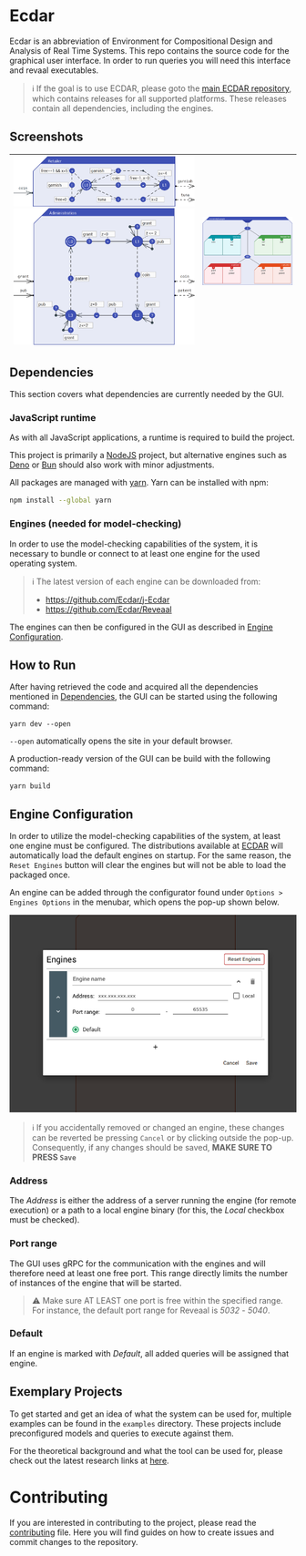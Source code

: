 # Ecdar

Ecdar is an abbreviation of Environment for Compositional Design and Analysis of Real Time Systems.
This repo contains the source code for the graphical user interface. In order to run queries you will need this interface and revaal executables.

> :information_source: If the goal is to use ECDAR, please goto the [main ECDAR repository](https://github.com/Ecdar/ECDAR), which contains releases for all supported platforms. These releases contain all dependencies, including the engines.

## Screenshots

| <img src="presentation/Retailer.png" width="400"> <img src="presentation/Administration.png" width="400"> | <img src="presentation/UniversityExample.png" width="400"> |
| --------------------------------------------------------------------------------------------------------- | ---------------------------------------------------------- |

<a id="dependencies"></a>

## Dependencies

This section covers what dependencies are currently needed by the GUI.

### JavaScript runtime

As with all JavaScript applications, a runtime is required to build the project.

This project is primarily a [NodeJS](https://nodejs.org) project, but alternative engines such as [Deno](https://deno.com/) or [Bun](https://bun.sh/) should also work with minor adjustments.

All packages are managed with [yarn](https://yarnpkg.com/). Yarn can be installed with npm:
```bash
npm install --global yarn
```

### Engines (needed for model-checking)

In order to use the model-checking capabilities of the system, it is necessary to bundle or connect to at least one engine for the used operating system.

> :information_source: The latest version of each engine can be downloaded from:
>
> - https://github.com/Ecdar/j-Ecdar
> - https://github.com/Ecdar/Reveaal

The engines can then be configured in the GUI as described in [Engine Configuration](#engine_configuration).

## How to Run

After having retrieved the code and acquired all the dependencies mentioned in [Dependencies](#dependencies), the GUI can be started using the following command:

```shell
yarn dev --open
```

`--open` automatically opens the site in your default browser.

A production-ready version of the GUI can be build with the following command:

```shell
yarn build
```

<a id="engine_configuration"></a>

## Engine Configuration

In order to utilize the model-checking capabilities of the system, at least one engine must be configured.
The distributions available at [ECDAR](https://github.com/Ecdar/ECDAR) will automatically load the default engines on startup.
For the same reason, the `Reset Engines` button will clear the engines but will not be able to load the packaged once.

An engine can be added through the configurator found under `Options > Engines Options` in the menubar, which opens the pop-up shown below.

<img src="presentation/EngineConfiguration.png" alt="Engine Configuration Pop-up">

> :information_source: If you accidentally removed or changed an engine, these changes can be reverted be pressing `Cancel` or by clicking outside the pop-up. Consequently, if any changes should be saved, **MAKE SURE TO PRESS `Save`**

### Address

The _Address_ is either the address of a server running the engine (for remote execution) or a path to a local engine binary (for this, the _Local_ checkbox must be checked).

### Port range

The GUI uses gRPC for the communication with the engines and will therefore need at least one free port. This range directly limits the number of instances of the engine that will be started.

> :warning: Make sure AT LEAST one port is free within the specified range. For instance, the default port range for Reveaal is _5032_ - _5040_.

### Default

If an engine is marked with _Default_, all added queries will be assigned that engine.

## Exemplary Projects

To get started and get an idea of what the system can be used for, multiple examples can be found in the `examples` directory.
These projects include preconfigured models and queries to execute against them.

For the theoretical background and what the tool can be used for, please check out the latest research links at [here](https://ulrik.blog.aau.dk/ecdar/).

# Contributing

If you are interested in contributing to the project, please read the [contributing](.github/CONTRIBUTING.md) file. Here you will find guides on how to create issues and commit changes to the repository.
